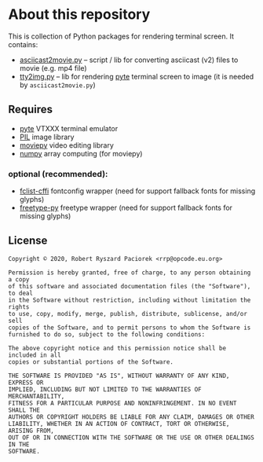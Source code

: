 About this repository
=====================

This is collection of Python packages for rendering terminal screen. It contains:

* [asciicast2movie.py](asciicast2movie.py) – script / lib for converting asciicast (v2) files to movie (e.g. mp4 file)
* [tty2img.py](tty2img.py) – lib for rendering [pyte](https://pypi.org/project/pyte/) terminal screen to image (it is needed by `asciicast2movie.py`)


## Requires

* [pyte](https://pypi.org/project/pyte/) VTXXX terminal emulator
* [PIL](https://pypi.org/project/Pillow/) image library
* [moviepy](https://pypi.org/project/moviepy/) video editing library
* [numpy](https://pypi.org/project/numpy/) array computing (for moviepy)

### optional (recommended):
* [fclist-cffi](https://pypi.org/project/fclist-cffi/) fontconfig wrapper (need for support fallback fonts for missing glyphs)
* [freetype-py](https://pypi.org/project/freetype-py/) freetype wrapper (need for support fallback fonts for missing glyphs)


## License

```
Copyright © 2020, Robert Ryszard Paciorek <rrp@opcode.eu.org>

Permission is hereby granted, free of charge, to any person obtaining a copy
of this software and associated documentation files (the "Software"), to deal
in the Software without restriction, including without limitation the rights
to use, copy, modify, merge, publish, distribute, sublicense, and/or sell
copies of the Software, and to permit persons to whom the Software is
furnished to do so, subject to the following conditions:

The above copyright notice and this permission notice shall be included in all
copies or substantial portions of the Software.

THE SOFTWARE IS PROVIDED "AS IS", WITHOUT WARRANTY OF ANY KIND, EXPRESS OR
IMPLIED, INCLUDING BUT NOT LIMITED TO THE WARRANTIES OF MERCHANTABILITY,
FITNESS FOR A PARTICULAR PURPOSE AND NONINFRINGEMENT. IN NO EVENT SHALL THE
AUTHORS OR COPYRIGHT HOLDERS BE LIABLE FOR ANY CLAIM, DAMAGES OR OTHER
LIABILITY, WHETHER IN AN ACTION OF CONTRACT, TORT OR OTHERWISE, ARISING FROM,
OUT OF OR IN CONNECTION WITH THE SOFTWARE OR THE USE OR OTHER DEALINGS IN THE
SOFTWARE.
```
